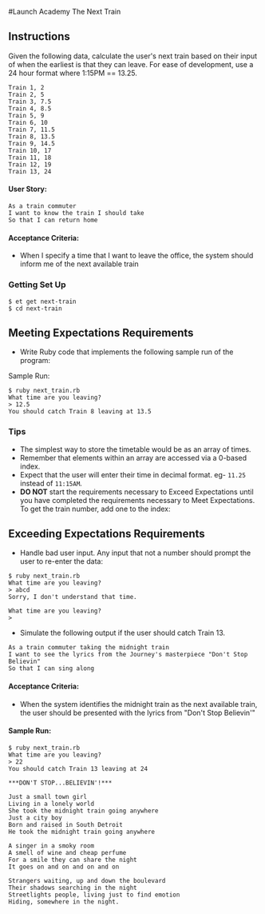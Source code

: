 #Launch Academy The Next Train
## Instructions

Given the following data, calculate the user's next train based on their input of when the earliest is that they can leave. For ease of development, use a 24 hour format where 1:15PM == 13.25.

```no-highlight
Train 1, 2
Train 2, 5
Train 3, 7.5
Train 4, 8.5
Train 5, 9
Train 6, 10
Train 7, 11.5
Train 8, 13.5
Train 9, 14.5
Train 10, 17
Train 11, 18
Train 12, 19
Train 13, 24
```

#### User Story:

```no-highlight
As a train commuter
I want to know the train I should take
So that I can return home
```

#### Acceptance Criteria:

* When I specify a time that I want to leave the office, the system should inform me of the next available train


### Getting Set Up

```no-highlight
$ et get next-train
$ cd next-train
```

## Meeting Expectations Requirements

* Write Ruby code that implements the following sample run of the program:

Sample Run:

```no-highlight
$ ruby next_train.rb
What time are you leaving?
> 12.5
You should catch Train 8 leaving at 13.5
```


### Tips

* The simplest way to store the timetable would be as an array of times.
* Remember that elements within an array are accessed via a 0-based index.
* Expect that the user will enter their time in decimal format. eg- `11.25` instead of `11:15AM`.
* **DO NOT** start the requirements necessary to Exceed Expectations until you have completed the requirements necessary to Meet Expectations.
To get the train number, add one to the index:



## Exceeding Expectations Requirements

* Handle bad user input. Any input that not a number should prompt the user to re-enter the data:

```no-highlight
$ ruby next_train.rb
What time are you leaving?
> abcd
Sorry, I don't understand that time.

What time are you leaving?
>
```

* Simulate the following output if the user should catch Train 13.

```no-highlight
As a train commuter taking the midnight train
I want to see the lyrics from the Journey's masterpiece "Don't Stop Believin"
So that I can sing along
```

#### Acceptance Criteria:

* When the system identifies the midnight train as the next available train, the user should be presented with the lyrics from "Don't Stop Believin'"


#### Sample Run:

```no-highlight
$ ruby next_train.rb
What time are you leaving?
> 22
You should catch Train 13 leaving at 24

***DON'T STOP...BELIEVIN'!***

Just a small town girl
Living in a lonely world
She took the midnight train going anywhere
Just a city boy
Born and raised in South Detroit
He took the midnight train going anywhere

A singer in a smoky room
A smell of wine and cheap perfume
For a smile they can share the night
It goes on and on and on and on

Strangers waiting, up and down the boulevard
Their shadows searching in the night
Streetlights people, living just to find emotion
Hiding, somewhere in the night.
```
